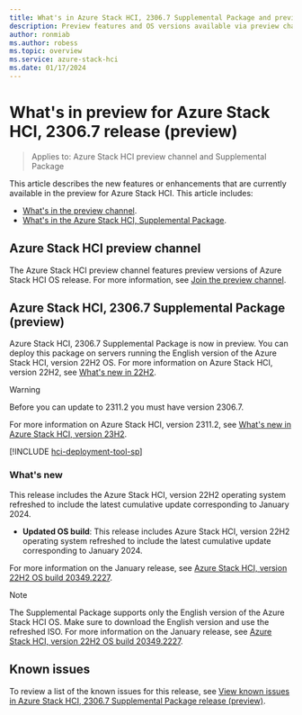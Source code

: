```yaml
---
title: What's in Azure Stack HCI, 2306.7 Supplemental Package and preview channel (preview)
description: Preview features and OS versions available via preview channel and 2306.7 supplemental package features.
author: ronmiab
ms.author: robess
ms.topic: overview
ms.service: azure-stack-hci
ms.date: 01/17/2024
---
```


# What's in preview for Azure Stack HCI, 2306.7 release (preview)

> Applies to: Azure Stack HCI preview channel and Supplemental Package

This article describes the new features or enhancements that are currently available in the preview for Azure Stack HCI. This article includes:

- [What's in the preview channel](#azure-stack-hci-preview-channel).
- [What's in the Azure Stack HCI, Supplemental Package](#azure-stack-hci-23067-supplemental-package-preview).

## Azure Stack HCI preview channel

The Azure Stack HCI preview channel features preview versions of Azure Stack HCI OS release. For more information, see [Join the preview channel](./preview-channel.md).

## Azure Stack HCI, 2306.7 Supplemental Package (preview)

Azure Stack HCI, 2306.7 Supplemental Package is now in preview. You can deploy this package on servers running the English version of the Azure Stack HCI, version 22H2 OS. For more information on Azure Stack HCI, version 22H2, see [What's new in 22H2](../whats-new-in-hci-22h2.md).

> [!WARNING]
> Before you can update to 2311.2 you must have version 2306.7.

For more information on Azure Stack HCI, version 2311.2, see [What's new in Azure Stack HCI, version 23H2](../whats-new.md).

[!INCLUDE [hci-deployment-tool-sp](../../hci/includes/hci-deployment-tool-sp-2306.md)]

### What's new

This release includes the Azure Stack HCI, version 22H2 operating system refreshed to include the latest cumulative update corresponding to January 2024.

- **Updated OS build**: This release includes Azure Stack HCI, version 22H2 operating system refreshed to include the latest cumulative update corresponding to January 2024.

For more information on the January release, see [Azure Stack HCI, version 22H2 OS build 20349.2227](../release-information.md#azure-stack-hci-version-22h2-os-build-20349).

> [!NOTE]
> The Supplemental Package supports only the English version of the Azure Stack HCI OS. Make sure to download the English version and use the refreshed ISO. For more information on the January release, see [Azure Stack HCI, version 22H2 OS build 20349.2227](../release-information.md#azure-stack-hci-version-22h2-os-build-20349).

## Known issues

To review a list of the known issues for this release, see [View known issues in Azure Stack HCI, 2306.7 Supplemental Package release (preview)](../hci-known-issues-2306-7.md).

